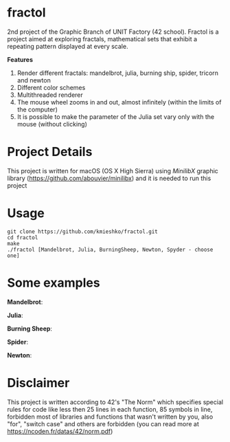 # fractol

2nd project of the Graphic Branch of UNIT Factory (42 school). Fractol is a project aimed at exploring fractals, mathematical sets that exhibit a repeating pattern displayed at every scale.

**Features**
1. Render different fractals: mandelbrot, julia, burning ship, spider, tricorn and newton
2. Different color schemes
3. Multithreaded renderer
4. The mouse wheel zooms in and out, almost infinitely (within the limits of the computer)
5. It is possible to make the parameter of the Julia set vary only with the mouse (without clicking)

# Project Details

This project is written for macOS (OS X High Sierra) using *MinilibX* graphic library (https://github.com/abouvier/minilibx) and it is needed to run this project

# Usage

```
git clone https://github.com/kmieshko/fractol.git
cd fractol
make
./fractol [Mandelbrot, Julia, BurningSheep, Newton, Spyder - choose one]
```

# Some examples

**Mandelbrot**:

**Julia**:

**Burning Sheep**:

**Spider**:

**Newton**:

# Disclaimer

This project is written according to 42's "The Norm" which specifies special rules for code like less then 25 lines in each function, 85 symbols in line, forbidden most of libraries and functions that wasn't written by you, also "for", "switch case" and others are forbidden (you can read more at https://ncoden.fr/datas/42/norm.pdf)


